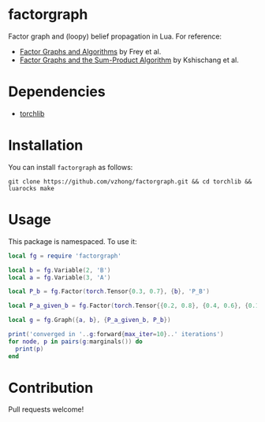 factorgraph
====================

Factor graph and (loopy) belief propagation in Lua. For reference:

- [Factor Graphs and Algorithms](http://www.psi.toronto.edu/~psi/pubs2/1999%20and%20before/134.pdf) by Frey et al.
- [Factor Graphs and the Sum-Product Algorithm](http://vision.unipv.it/IA2/Factor%20graphs%20and%20the%20sum-product%20algorithm.pdf) by Kshischang et al.

# Dependencies

- [torchlib](https://github.com/vzhong/torchlib)

# Installation

You can install `factorgraph` as follows:

`git clone https://github.com/vzhong/factorgraph.git && cd torchlib && luarocks make`

# Usage

This package is namespaced. To use it:

```lua
local fg = require 'factorgraph'

local b = fg.Variable(2, 'B')
local a = fg.Variable(3, 'A')

local P_b = fg.Factor(torch.Tensor{0.3, 0.7}, {b}, 'P_B')

local P_a_given_b = fg.Factor(torch.Tensor{{0.2, 0.8}, {0.4, 0.6}, {0.1, 0.9}}, {a, b}, 'P_A_given_B')

local g = fg.Graph({a, b}, {P_a_given_b, P_b})

print('converged in '..g:forward{max_iter=10}..' iterations')
for node, p in pairs(g:marginals()) do
  print(p)
end
```

# Contribution

Pull requests welcome!
